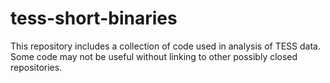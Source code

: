 # tess-short-binaries
This repository includes a collection of code used in analysis of TESS data.  Some code may not be useful without linking to other possibly closed repositories.
